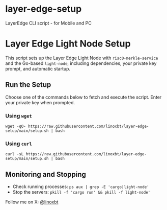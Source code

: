 # layer-edge-setup
LayerEdge CLI script - for Mobile and PC
# Layer Edge Light Node Setup
This script sets up the Layer Edge Light Node with `risc0-merkle-service` and the Go-based `light-node`, including dependencies, your private key prompt, and automatic startup.

## Run the Setup

Choose one of the commands below to fetch and execute the script. Enter your private key when prompted.

### Using `wget`
<pre><code>wget -qO- https://raw.githubusercontent.com/linoxbt/layer-edge-setup/main/setup.sh | bash</code></pre>

### Using `curl`
<pre><code>curl -sL https://raw.githubusercontent.com/linoxbt/layer-edge-setup/main/setup.sh | bash</code></pre>

## Monitoring and Stopping
- Check running processes: `ps aux | grep -E 'cargo|light-node'`
- Stop the servers: `pkill -f 'cargo run' && pkill -f light-node'`

Follow me on X: [@linoxbt](https://x.com/linoxbt)
